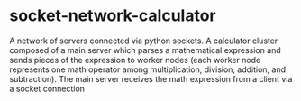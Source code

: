 # socket-network-calculator
A network of servers connected via python sockets. A calculator cluster composed of a main server which parses a mathematical expression and sends pieces of the expression to worker nodes (each worker node represents one math operator among multiplication, division, addition, and subtraction). The main server receives the math expression from a client via a socket connection
